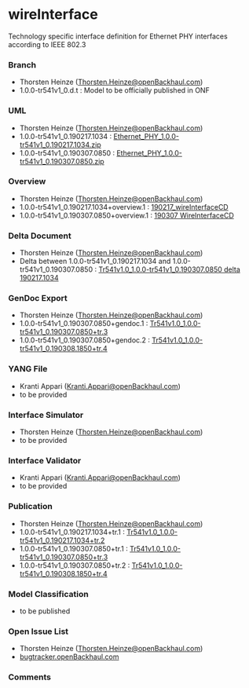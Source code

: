 # wireInterface
Technology specific interface definition for Ethernet PHY interfaces according to IEEE 802.3

### Branch
- Thorsten Heinze (Thorsten.Heinze@openBackhaul.com)
- 1.0.0-tr541v1_0.d.t : Model to be officially published in ONF

### UML
- Thorsten Heinze (Thorsten.Heinze@openBackhaul.com)
- 1.0.0-tr541v1_0.190217.1034 : [Ethernet_PHY_1.0.0-tr541v1_0.190217.1034.zip](./Ethernet_PHY_1.0.0-tr541v1_0.190217.1034.zip)
- 1.0.0-tr541v1_0.190307.0850 : [Ethernet_PHY_1.0.0-tr541v1_0.190307.0850.zip](./Ethernet_PHY_1.0.0-tr541v1_0.190307.0850.zip)

### Overview 
- Thorsten Heinze (Thorsten.Heinze@openBackhaul.com)
- 1.0.0-tr541v1_0.190217.1034+overview.1 : [190217_wireInterfaceCD](./190217_wireInterfaceCD.png)
- 1.0.0-tr541v1_0.190307.0850+overview.1 : [190307 WireInterfaceCD](./190307%20WireInterfaceCD.PNG)

### Delta Document
- Thorsten Heinze (Thorsten.Heinze@openBackhaul.com)
- Delta between 1.0.0-tr541v1_0.190217.1034 and 1.0.0-tr541v1_0.190307.0850 : [Tr541v1.0_1.0.0-tr541v1_0.190307.0850 delta 190217.1034](./Tr541v1.0_1.0.0-tr541v1_0.190307.0850%20delta%20190217.1034.pdf)

### GenDoc Export
- Thorsten Heinze (Thorsten.Heinze@openBackhaul.com)
- 1.0.0-tr541v1_0.190307.0850+gendoc.1 : [Tr541v1.0_1.0.0-tr541v1_0.190307.0850+tr.3](./Tr541v1.0_1.0.0-tr541v1_0.190307.0850+tr.3.docx)
- 1.0.0-tr541v1_0.190307.0850+gendoc.2 : [Tr541v1.0_1.0.0-tr541v1_0.190308.1850+tr.4](./Tr541v1.0_1.0.0-tr541v1_0.190308.1850+tr.4.docx)

### YANG File
- Kranti Appari (Kranti.Appari@openBackhaul.com)
- to be provided

### Interface Simulator
- Thorsten Heinze (Thorsten.Heinze@openBackhaul.com)
- to be provided

### Interface Validator
- Kranti Appari (Kranti.Appari@openBackhaul.com)
- to be provided

### Publication
- Thorsten Heinze (Thorsten.Heinze@openBackhaul.com)
- 1.0.0-tr541v1_0.190217.1034+tr.1 : [Tr541v1.0_1.0.0-tr541v1_0.190217.1034+tr.2](./Tr541v1.0_1.0.0-tr541v1_0.190217.1034+tr.2.docx)
- 1.0.0-tr541v1_0.190307.0850+tr.1 : [Tr541v1.0_1.0.0-tr541v1_0.190307.0850+tr.3](./Tr541v1.0_1.0.0-tr541v1_0.190307.0850+tr.3.docx)
- 1.0.0-tr541v1_0.190307.0850+tr.2 : [Tr541v1.0_1.0.0-tr541v1_0.190308.1850+tr.4](./Tr541v1.0_1.0.0-tr541v1_0.190308.1850+tr.4.docx)

### Model Classification
- to be published

### Open Issue List
- Thorsten Heinze (Thorsten.Heinze@openBackhaul.com)
- [bugtracker.openBackhaul.com](https://bugtracker.openBackhaul.com)

### Comments

